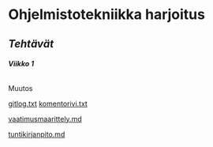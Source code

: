 # Ohjelmistotekniikka **harjoitus**
## ***Tehtävät***
###### **Viikko 1**

Muutos

[gitlog.txt](https://github.com/ainkeri/ot-harjoitustyo/blob/ff45283b44e2978176c5717629a73c724832a720/laskarit/viikko1/gitlog.txt)
[komentorivi.txt](https://github.com/ainkeri/ot-harjoitustyo/blob/ad3d160d84fb557b883d33848f71d84cdc983db5/laskarit/viikko1/komentorivi.txt)

[vaatimusmaarittely.md](https://github.com/ainkeri/ot-harjoitustyo/blob/2389a77f15eb63128dcde2bd70c33e8a907f2204/calculator/dokumentaatio/vaatimusmaarittely.md)

[tuntikirjanpito.md](https://github.com/ainkeri/ot-harjoitustyo/blob/2389a77f15eb63128dcde2bd70c33e8a907f2204/calculator/dokumentaatio/tuntikirjanpito.md)


